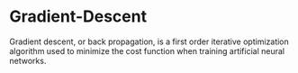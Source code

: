 # Gradient-Descent
Gradient descent, or back propagation, is a first order iterative optimization algorithm used to minimize the cost function when training artificial neural networks.
